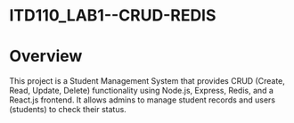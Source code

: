 # ITD110_LAB1--CRUD-REDIS
# Overview

This project is a Student Management System that provides CRUD (Create, Read, Update, Delete) functionality using Node.js, Express, Redis, and a React.js frontend. It allows admins to manage student records and users (students) to check their status.

